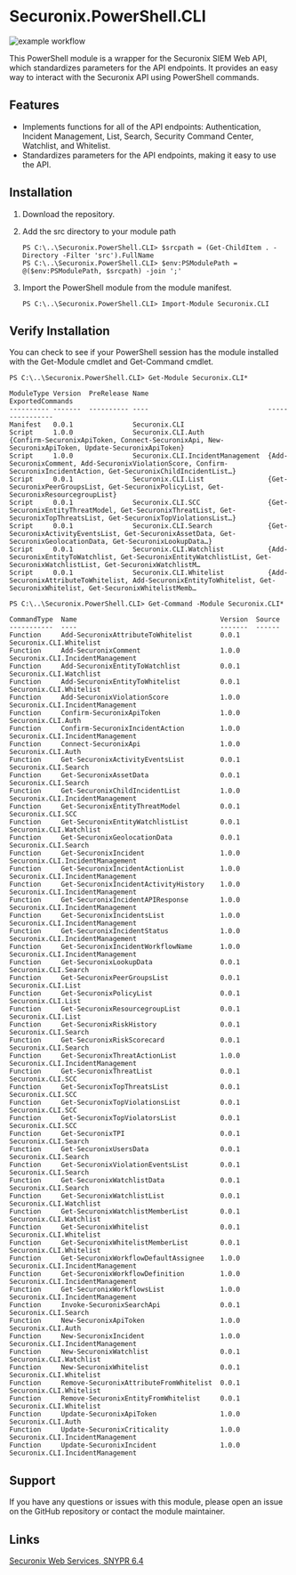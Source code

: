 # Securonix.PowerShell.CLI
![example workflow](https://github.com/brian-reeder/Securonix.PowerShell.CLI/actions/workflows/Pull%20Checks.yml/badge.svg)

This PowerShell module is a wrapper for the Securonix SIEM Web API, which standardizes parameters for the API endpoints. It provides an easy way to interact with the Securonix API using PowerShell commands.

## Features
- Implements functions for all of the API endpoints: Authentication, Incident Management, List, Search, Security Command Center, Watchlist, and Whitelist.
- Standardizes parameters for the API endpoints, making it easy to use the API.

## Installation
1. Download the repository.

2. Add the src directory to your module path
    ```
    PS C:\..\Securonix.PowerShell.CLI> $srcpath = (Get-ChildItem . -Directory -Filter 'src').FullName
    PS C:\..\Securonix.PowerShell.CLI> $env:PSModulePath = @($env:PSModulePath, $srcpath) -join ';'
    ```

3. Import the PowerShell module from the module manifest.
    ```
    PS C:\..\Securonix.PowerShell.CLI> Import-Module Securonix.CLI
    ```

## Verify Installation
You can check to see if your PowerShell session has the module installed with the Get-Module cmdlet and Get-Command cmdlet.
```
PS C:\..\Securonix.PowerShell.CLI> Get-Module Securonix.CLI*

ModuleType Version  PreRelease Name                              ExportedCommands
---------- -------  ---------- ----                              ----------------
Manifest   0.0.1               Securonix.CLI
Script     1.0.0               Securonix.CLI.Auth                {Confirm-SecuronixApiToken, Connect-SecuronixApi, New-SecuronixApiToken, Update-SecuronixApiToken}
Script     1.0.0               Securonix.CLI.IncidentManagement  {Add-SecuronixComment, Add-SecuronixViolationScore, Confirm-SecuronixIncidentAction, Get-SecuronixChildIncidentList…}  
Script     0.0.1               Securonix.CLI.List                {Get-SecuronixPeerGroupsList, Get-SecuronixPolicyList, Get-SecuronixResourcegroupList}
Script     0.0.1               Securonix.CLI.SCC                 {Get-SecuronixEntityThreatModel, Get-SecuronixThreatList, Get-SecuronixTopThreatsList, Get-SecuronixTopViolationsList…}
Script     0.0.1               Securonix.CLI.Search              {Get-SecuronixActivityEventsList, Get-SecuronixAssetData, Get-SecuronixGeolocationData, Get-SecuronixLookupData…}      
Script     0.0.1               Securonix.CLI.Watchlist           {Add-SecuronixEntityToWatchlist, Get-SecuronixEntityWatchlistList, Get-SecuronixWatchlistList, Get-SecuronixWatchlistM…
Script     0.0.1               Securonix.CLI.Whitelist           {Add-SecuronixAttributeToWhitelist, Add-SecuronixEntityToWhitelist, Get-SecuronixWhitelist, Get-SecuronixWhitelistMemb…

```
```
PS C:\..\Securonix.PowerShell.CLI> Get-Command -Module Securonix.CLI*

CommandType  Name                                    Version  Source
-----------  ----                                    -------  ------
Function     Add-SecuronixAttributeToWhitelist       0.0.1    Securonix.CLI.Whitelist
Function     Add-SecuronixComment                    1.0.0    Securonix.CLI.IncidentManagement
Function     Add-SecuronixEntityToWatchlist          0.0.1    Securonix.CLI.Watchlist
Function     Add-SecuronixEntityToWhitelist          0.0.1    Securonix.CLI.Whitelist
Function     Add-SecuronixViolationScore             1.0.0    Securonix.CLI.IncidentManagement
Function     Confirm-SecuronixApiToken               1.0.0    Securonix.CLI.Auth
Function     Confirm-SecuronixIncidentAction         1.0.0    Securonix.CLI.IncidentManagement
Function     Connect-SecuronixApi                    1.0.0    Securonix.CLI.Auth
Function     Get-SecuronixActivityEventsList         0.0.1    Securonix.CLI.Search
Function     Get-SecuronixAssetData                  0.0.1    Securonix.CLI.Search
Function     Get-SecuronixChildIncidentList          1.0.0    Securonix.CLI.IncidentManagement
Function     Get-SecuronixEntityThreatModel          0.0.1    Securonix.CLI.SCC
Function     Get-SecuronixEntityWatchlistList        0.0.1    Securonix.CLI.Watchlist
Function     Get-SecuronixGeolocationData            0.0.1    Securonix.CLI.Search
Function     Get-SecuronixIncident                   1.0.0    Securonix.CLI.IncidentManagement
Function     Get-SecuronixIncidentActionList         1.0.0    Securonix.CLI.IncidentManagement
Function     Get-SecuronixIncidentActivityHistory    1.0.0    Securonix.CLI.IncidentManagement
Function     Get-SecuronixIncidentAPIResponse        1.0.0    Securonix.CLI.IncidentManagement
Function     Get-SecuronixIncidentsList              1.0.0    Securonix.CLI.IncidentManagement
Function     Get-SecuronixIncidentStatus             1.0.0    Securonix.CLI.IncidentManagement
Function     Get-SecuronixIncidentWorkflowName       1.0.0    Securonix.CLI.IncidentManagement
Function     Get-SecuronixLookupData                 0.0.1    Securonix.CLI.Search
Function     Get-SecuronixPeerGroupsList             0.0.1    Securonix.CLI.List
Function     Get-SecuronixPolicyList                 0.0.1    Securonix.CLI.List
Function     Get-SecuronixResourcegroupList          0.0.1    Securonix.CLI.List
Function     Get-SecuronixRiskHistory                0.0.1    Securonix.CLI.Search
Function     Get-SecuronixRiskScorecard              0.0.1    Securonix.CLI.Search
Function     Get-SecuronixThreatActionList           1.0.0    Securonix.CLI.IncidentManagement
Function     Get-SecuronixThreatList                 0.0.1    Securonix.CLI.SCC
Function     Get-SecuronixTopThreatsList             0.0.1    Securonix.CLI.SCC
Function     Get-SecuronixTopViolationsList          0.0.1    Securonix.CLI.SCC
Function     Get-SecuronixTopViolatorsList           0.0.1    Securonix.CLI.SCC
Function     Get-SecuronixTPI                        0.0.1    Securonix.CLI.Search
Function     Get-SecuronixUsersData                  0.0.1    Securonix.CLI.Search
Function     Get-SecuronixViolationEventsList        0.0.1    Securonix.CLI.Search
Function     Get-SecuronixWatchlistData              0.0.1    Securonix.CLI.Search
Function     Get-SecuronixWatchlistList              0.0.1    Securonix.CLI.Watchlist
Function     Get-SecuronixWatchlistMemberList        0.0.1    Securonix.CLI.Watchlist
Function     Get-SecuronixWhitelist                  0.0.1    Securonix.CLI.Whitelist
Function     Get-SecuronixWhitelistMemberList        0.0.1    Securonix.CLI.Whitelist
Function     Get-SecuronixWorkflowDefaultAssignee    1.0.0    Securonix.CLI.IncidentManagement
Function     Get-SecuronixWorkflowDefinition         1.0.0    Securonix.CLI.IncidentManagement
Function     Get-SecuronixWorkflowsList              1.0.0    Securonix.CLI.IncidentManagement
Function     Invoke-SecuronixSearchApi               0.0.1    Securonix.CLI.Search
Function     New-SecuronixApiToken                   1.0.0    Securonix.CLI.Auth
Function     New-SecuronixIncident                   1.0.0    Securonix.CLI.IncidentManagement
Function     New-SecuronixWatchlist                  0.0.1    Securonix.CLI.Watchlist
Function     New-SecuronixWhitelist                  0.0.1    Securonix.CLI.Whitelist
Function     Remove-SecuronixAttributeFromWhitelist  0.0.1    Securonix.CLI.Whitelist
Function     Remove-SecuronixEntityFromWhitelist     0.0.1    Securonix.CLI.Whitelist
Function     Update-SecuronixApiToken                1.0.0    Securonix.CLI.Auth
Function     Update-SecuronixCriticality             1.0.0    Securonix.CLI.IncidentManagement
Function     Update-SecuronixIncident                1.0.0    Securonix.CLI.IncidentManagement
```

## Support
If you have any questions or issues with this module, please open an issue on the GitHub repository or contact the module maintainer.

## Links
[Securonix Web Services, SNYPR 6.4](https://documentation.securonix.com/onlinedoc/Content/6.4%20Cloud/Content/SNYPR%206.4/6.4%20Guides/Web%20Services/_6.4%20Web%20Services_Intro.htm)
